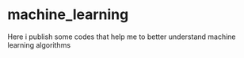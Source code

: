 # machine_learning
Here i publish some codes that help me to better understand machine learning algorithms
